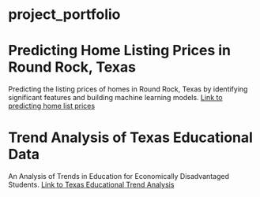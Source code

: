 # project_portfolio

# Predicting Home Listing Prices in Round Rock, Texas
Predicting the listing prices of homes in Round Rock, Texas by identifying significant features and building machine learning models.
[Link to predicting home list prices](https://github.com/rebecaansar/project_portfolio/tree/main/predicting_home_list_prices)

# Trend Analysis of Texas Educational Data
An Analysis of Trends in Education for Economically Disadvantaged Students.
[Link to Texas Educational Trend Analysis](..main/tx_educational_data_trend_analysis)
